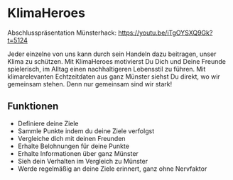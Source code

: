 # KlimaHeroes

Abschlusspräsentation Münsterhack: https://youtu.be/iTgOYSXQ9Gk?t=5124

Jeder einzelne von uns kann durch sein Handeln dazu beitragen, unser Klima zu schützen. Mit KlimaHeroes motivierst Du Dich und Deine Freunde spielerisch, im Alltag einen nachhaltigeren Lebensstil zu führen. Mit klimarelevanten Echtzeitdaten aus ganz Münster siehst Du direkt, wo wir gemeinsam stehen. Denn nur gemeinsam sind wir stark!

## Funktionen

* Definiere deine Ziele
* Sammle Punkte indem du deine Ziele verfolgst
* Vergleiche dich mit deinen Freunden
* Erhalte Belohnungen für deine Punkte
* Erhalte Informationen über ganz Münster
* Sieh dein Verhalten im Vergleich zu Münster
* Werde regelmäßig an deine Ziele erinnert, ganz ohne Nervfaktor
